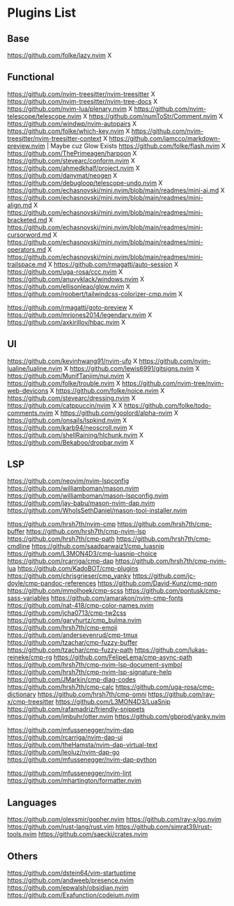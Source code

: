 # Plugins List

## Base

https://github.com/folke/lazy.nvim X

## Functional

https://github.com/nvim-treesitter/nvim-treesitter X
https://github.com/nvim-treesitter/nvim-tree-docs X
https://github.com/nvim-lua/plenary.nvim X
https://github.com/nvim-telescope/telescope.nvim X
https://github.com/numToStr/Comment.nvim X
https://github.com/windwp/nvim-autopairs X
https://github.com/folke/which-key.nvim X
https://github.com/nvim-treesitter/nvim-treesitter-context X
https://github.com/iamcco/markdown-preview.nvim | Maybe cuz Glow Exists
https://github.com/folke/flash.nvim X
https://github.com/ThePrimeagen/harpoon X
https://github.com/stevearc/conform.nvim X <!-- Formatter -->
https://github.com/ahmedkhalf/project.nvim X
https://github.com/danymat/neogen X
https://github.com/debugloop/telescope-undo.nvim X
https://github.com/echasnovski/mini.nvim/blob/main/readmes/mini-ai.md X
https://github.com/echasnovski/mini.nvim/blob/main/readmes/mini-align.md X
https://github.com/echasnovski/mini.nvim/blob/main/readmes/mini-bracketed.md X
https://github.com/echasnovski/mini.nvim/blob/main/readmes/mini-cursorword.md X
https://github.com/echasnovski/mini.nvim/blob/main/readmes/mini-operators.md X
https://github.com/echasnovski/mini.nvim/blob/main/readmes/mini-trailspace.md X
https://github.com/rmagatti/auto-session X
https://github.com/uga-rosa/ccc.nvim X
https://github.com/anuvyklack/windows.nvim X
https://github.com/ellisonleao/glow.nvim X
https://github.com/roobert/tailwindcss-colorizer-cmp.nvim X
<!--
require("cmp").config.formatting = {
  format = require("tailwindcss-colorizer-cmp").formatter
}
-->
https://github.com/rmagatti/goto-preview X
https://github.com/mrjones2014/legendary.nvim X
https://github.com/axkirillov/hbac.nvim X


## UI

https://github.com/kevinhwang91/nvim-ufo X
https://github.com/nvim-lualine/lualine.nvim X
https://github.com/lewis6991/gitsigns.nvim X
https://github.com/MunifTanjim/nui.nvim X
https://github.com/folke/trouble.nvim X
https://github.com/nvim-tree/nvim-web-devicons X
https://github.com/folke/noice.nvim X
https://github.com/stevearc/dressing.nvim X
https://github.com/catppuccin/nvim X X
https://github.com/folke/todo-comments.nvim X
https://github.com/goolord/alpha-nvim X
https://github.com/onsails/lspkind.nvim X
https://github.com/karb94/neoscroll.nvim X
https://github.com/shellRaining/hlchunk.nvim X
https://github.com/Bekaboo/dropbar.nvim X

## LSP

https://github.com/neovim/nvim-lspconfig
https://github.com/williamboman/mason.nvim
https://github.com/williamboman/mason-lspconfig.nvim
https://github.com/jay-babu/mason-nvim-dap.nvim
https://github.com/WhoIsSethDaniel/mason-tool-installer.nvim

https://github.com/hrsh7th/nvim-cmp
https://github.com/hrsh7th/cmp-buffer
https://github.com/hrsh7th/cmp-nvim-lsp
https://github.com/hrsh7th/cmp-path
https://github.com/hrsh7th/cmp-cmdline
https://github.com/saadparwaiz1/cmp_luasnip
https://github.com/L3MON4D3/cmp-luasnip-choice
https://github.com/rcarriga/cmp-dap
https://github.com/hrsh7th/cmp-nvim-lua
https://github.com/KadoBOT/cmp-plugins
https://github.com/chrisgrieser/cmp_yanky
https://github.com/jc-doyle/cmp-pandoc-references
https://github.com/David-Kunz/cmp-npm
https://github.com/mmolhoek/cmp-scss
https://github.com/pontusk/cmp-sass-variables
https://github.com/amarakon/nvim-cmp-fonts
https://github.com/nat-418/cmp-color-names.nvim
https://github.com/jcha0713/cmp-tw2css
https://github.com/garyhurtz/cmp_bulma.nvim
https://github.com/hrsh7th/cmp-emoji
https://github.com/andersevenrud/cmp-tmux
https://github.com/tzachar/cmp-fuzzy-buffer
https://github.com/tzachar/cmp-fuzzy-path
https://github.com/lukas-reineke/cmp-rg
https://github.com/FelipeLema/cmp-async-path
https://github.com/hrsh7th/cmp-nvim-lsp-document-symbol
https://github.com/hrsh7th/cmp-nvim-lsp-signature-help
https://github.com/JMarkin/cmp-diag-codes
https://github.com/hrsh7th/cmp-calc
https://github.com/uga-rosa/cmp-dictionary
https://github.com/hrsh7th/cmp-omni
https://github.com/ray-x/cmp-treesitter
https://github.com/L3MON4D3/LuaSnip
https://github.com/rafamadriz/friendly-snippets
https://github.com/jmbuhr/otter.nvim
https://github.com/gbprod/yanky.nvim

https://github.com/mfussenegger/nvim-dap
https://github.com/rcarriga/nvim-dap-ui
https://github.com/theHamsta/nvim-dap-virtual-text
https://github.com/leoluz/nvim-dap-go
https://github.com/mfussenegger/nvim-dap-python

https://github.com/mfussenegger/nvim-lint
https://github.com/mhartington/formatter.nvim

## Languages

https://github.com/olexsmir/gopher.nvim
https://github.com/ray-x/go.nvim
https://github.com/rust-lang/rust.vim
https://github.com/simrat39/rust-tools.nvim
https://github.com/saecki/crates.nvim

## Others

https://github.com/dstein64/vim-startuptime
https://github.com/andweeb/presence.nvim
https://github.com/epwalsh/obsidian.nvim
https://github.com/Exafunction/codeium.nvim

